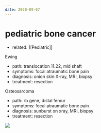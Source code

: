 ```yaml
---
date: 2020-09-07
---
```


# pediatric bone cancer

- related: [[Pediatric]]

Ewing

- path: translocation 11.22, mid shaft
- symptoms: focal atraumatic bone pain
- diagnosis: onion skin X-ray, MRI, biopsy
- treatment: resection

Osteosarcoma

- path: rb gene, distal femur
- symptoms: focal atraumatic bone pain
- diagnosis: sunburst on xray, MRI, biopsy
- treatment: resection

![](https://i.imgur.com/zRCE2NQ.png)
